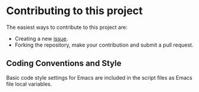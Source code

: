 Contributing to this project
============================

The easiest ways to contribute to this project are:

  * Creating a new [issue].
  * Forking the repository, make your contribution and submit a pull request.

[issue]: https://github.com/emcrisostomo/docker-machine-create-rancher-vm/issues/new

Coding Conventions and Style
----------------------------

Basic code style settings for Emacs are included in the script files as Emacs
file local variables.
